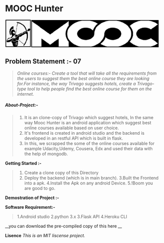 # **MOOC Hunter**

![](/logo.jpg)

## **Problem Statement :- 07**

>_Online courses:- Create a tool that will take all the requirements from the users to suggest them the best online course they are looking for.For instance, the way Trivago suggests hotels, create a Trivago-type tool to help people find the best online course for them on the internet._

##### **About-Project:-**
> 1. It is an clone-copy of Trivago which suggest hotels, In the same way Mooc Hunter is an android application which suggest best online courses available based on user choice. 
> 2. It's frontend is created  in android studio and the backend is developed in an restful API which is built in flask. 
> 3. In this, we scrapped the some of the online courses available for example Udacity,Udemy, Cousera, Edx and used their data with the help of mongodb.

**Getting Started :-**
> 1. Create a clone copy of this Directory
> 2. Deploy the backend (which is in main branch).
> 3.Built the Frontend into a apk.
> 4.Install the Apk on any android Device.
> 5.!Boom you are good to go. 



**Demostration of Project :-**







**Software Requirement:-**
>1.Android studio
>2.python 3.x
>3.Flask API
>4.Heroku CLI

__you can download the pre-compiled copy of this here __

**Lisence**
_This is an MIT liscense project._






